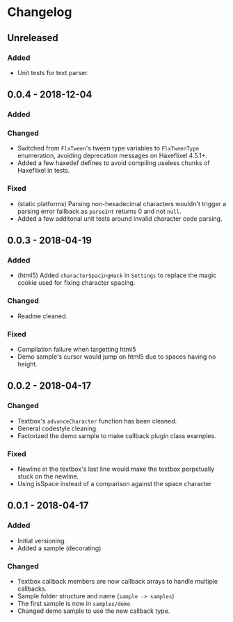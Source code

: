 # Changelog

## Unreleased
### Added
- Unit tests for text parser.
## 0.0.4 - 2018-12-04
### Added
### Changed
- Switched from `FlxTween`'s tween type variables to `FlxTweenType` enumeration, avoiding deprecation messages on Haxeflixel 4.5.1+.
- Added a few haxedef defines to avoid compiling useless chunks of Haxeflixel in tests.
### Fixed
- (static platforms) Parsing non-hexadecimal characters wouldn't trigger a parsing error fallback as `parseInt` returns 0 and not `null`.
- Added a few additonal unit tests around invalid character code parsing.
## 0.0.3 - 2018-04-19
### Added
- (html5) Added `characterSpacingHack` in `Settings` to replace the magic cookie used for fixing character spacing.
### Changed
- Readme cleaned.
### Fixed
- Compilation failure when targetting html5
- Demo sample's cursor would jump on html5 due to spaces having no height.
## 0.0.2 - 2018-04-17
### Changed
- Textbox's `advanceCharacter` function has been cleaned.
- General codestyle cleaning.
- Factorized the demo sample to make callback plugin class examples.
### Fixed
- Newline in the textbox's last line would make the textbox perpetually stuck on the newline.
- Using isSpace instead of a comparison against the space character
## 0.0.1 - 2018-04-17
### Added
- Initial versioning.
- Added a sample (decorating)
### Changed
- Textbox callback members are now callback arrays to handle multiple callbacks.
- Sample folder structure and name (`sample -> samples`)
- The first sample is now in `samples/demo`
- Changed demo sample to use the new callback type.